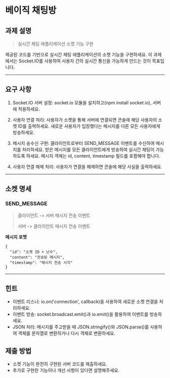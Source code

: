 # 베이직 채팅방
## 과제 설명
> 실시간 채팅 애플리케이션 소켓 기능 구현

제공된 코드를 기반으로 실시간 채팅 애플리케이션의 소켓 기능을 구현하세요. 이 과제에서는 Socket.IO를 사용하여 사용자 간의 실시간 통신을 가능하게 만드는 것이 목표입니다.

---

## 요구 사항
1. Socket.IO 서버 설정:
socket.io 모듈을 설치하고(npm install socket.io), 서버에 적용하세요.

2. 사용자 연결 처리:
사용자가 소켓을 통해 서버에 연결되면 콘솔에 해당 사용자의 소켓 ID를 출력하세요.
새로운 사용자가 입장했다는 메시지를 다른 모든 사용자에게 방송하세요.

3. 메시지 송수신 구현:
클라이언트로부터 SEND_MESSAGE 이벤트를 수신하여 메시지를 처리하세요.
받은 메시지를 모든 클라이언트에게 방송하여 실시간 채팅이 가능하도록 하세요.
메시지 객체는 id, content, timestamp 필드를 포함해야 합니다.

4. 사용자 연결 해제 처리:
사용자가 연결을 해제하면 콘솔에 해당 사실을 출력하세요.

---

## 소켓 명세
### SEND_MESSAGE
> 클라이언트 -> 서버 메시지 전송 이벤트
> 
> 서버 -> 클라이언트 메시지 전송 이벤트

**메시지 포멧**
```
{
  "id": "소켓 ID + 난수",
  "content": "전송된 메시지",
  "timestamp": "메시지 전송 시각"
}
```

---

## 힌트
- 이벤트 리스너: io.on('connection', callback)을 사용하여 새로운 소켓 연결을 처리하세요.
- 이벤트 방송: socket.broadcast.emit()과 io.emit()을 활용하여 이벤트를 방송하세요.
- JSON 처리: 메시지를 주고받을 때 JSON.stringify()와 JSON.parse()를 사용하여 객체를 문자열로 변환하거나 다시 객체로 변환하세요.

## 제출 방법
- 소켓 기능이 완전히 구현된 서버 코드를 제출하세요.
- 추가로 구현한 기능이나 개선 사항이 있다면 설명해주세요.

